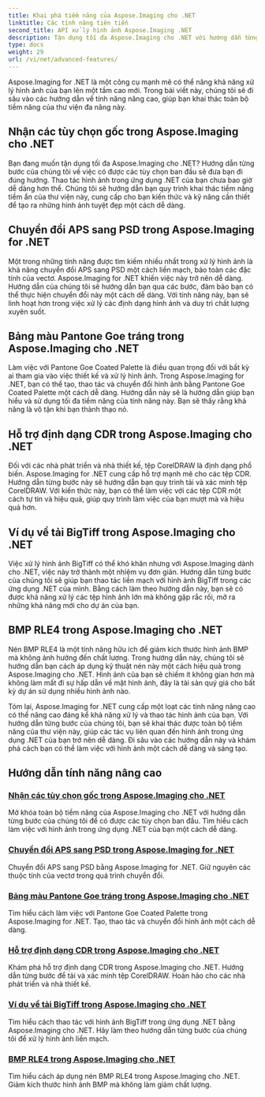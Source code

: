 ```yaml
---
title: Khai phá tiềm năng của Aspose.Imaging cho .NET
linktitle: Các tính năng tiên tiến
second_title: API xử lý hình ảnh Aspose.Imaging .NET
description: Tận dụng tối đa Aspose.Imaging cho .NET với hướng dẫn từng bước của chúng tôi. Tìm hiểu cách mở khóa các tùy chọn gốc và làm việc với hình ảnh một cách dễ dàng.
type: docs
weight: 29
url: /vi/net/advanced-features/
---
```


Aspose.Imaging for .NET là một công cụ mạnh mẽ có thể nâng khả năng xử lý hình ảnh của bạn lên một tầm cao mới. Trong bài viết này, chúng tôi sẽ đi sâu vào các hướng dẫn về tính năng nâng cao, giúp bạn khai thác toàn bộ tiềm năng của thư viện đa năng này.

## Nhận các tùy chọn gốc trong Aspose.Imaging cho .NET

Bạn đang muốn tận dụng tối đa Aspose.Imaging cho .NET? Hướng dẫn từng bước của chúng tôi về việc có được các tùy chọn ban đầu sẽ đưa bạn đi đúng hướng. Thao tác hình ảnh trong ứng dụng .NET của bạn chưa bao giờ dễ dàng hơn thế. Chúng tôi sẽ hướng dẫn bạn quy trình khai thác tiềm năng tiềm ẩn của thư viện này, cung cấp cho bạn kiến thức và kỹ năng cần thiết để tạo ra những hình ảnh tuyệt đẹp một cách dễ dàng.

## Chuyển đổi APS sang PSD trong Aspose.Imaging for .NET

Một trong những tính năng được tìm kiếm nhiều nhất trong xử lý hình ảnh là khả năng chuyển đổi APS sang PSD một cách liền mạch, bảo toàn các đặc tính của vectơ. Aspose.Imaging for .NET khiến việc này trở nên dễ dàng. Hướng dẫn của chúng tôi sẽ hướng dẫn bạn qua các bước, đảm bảo bạn có thể thực hiện chuyển đổi này một cách dễ dàng. Với tính năng này, bạn sẽ linh hoạt hơn trong việc xử lý các định dạng hình ảnh và duy trì chất lượng xuyên suốt.

## Bảng màu Pantone Goe tráng trong Aspose.Imaging cho .NET

Làm việc với Pantone Goe Coated Palette là điều quan trọng đối với bất kỳ ai tham gia vào việc thiết kế và xử lý hình ảnh. Trong Aspose.Imaging for .NET, bạn có thể tạo, thao tác và chuyển đổi hình ảnh bằng Pantone Goe Coated Palette một cách dễ dàng. Hướng dẫn này sẽ là hướng dẫn giúp bạn hiểu và sử dụng tối đa tiềm năng của tính năng này. Bạn sẽ thấy rằng khả năng là vô tận khi bạn thành thạo nó.

## Hỗ trợ định dạng CDR trong Aspose.Imaging cho .NET

Đối với các nhà phát triển và nhà thiết kế, tệp CorelDRAW là định dạng phổ biến. Aspose.Imaging for .NET cung cấp hỗ trợ mạnh mẽ cho các tệp CDR. Hướng dẫn từng bước này sẽ hướng dẫn bạn quy trình tải và xác minh tệp CorelDRAW. Với kiến thức này, bạn có thể làm việc với các tệp CDR một cách tự tin và hiệu quả, giúp quy trình làm việc của bạn mượt mà và hiệu quả hơn.

## Ví dụ về tải BigTiff trong Aspose.Imaging cho .NET

Việc xử lý hình ảnh BigTiff có thể khó khăn nhưng với Aspose.Imaging dành cho .NET, việc này trở thành một nhiệm vụ đơn giản. Hướng dẫn từng bước của chúng tôi sẽ giúp bạn thao tác liền mạch với hình ảnh BigTiff trong các ứng dụng .NET của mình. Bằng cách làm theo hướng dẫn này, bạn sẽ có được khả năng xử lý các tệp hình ảnh lớn mà không gặp rắc rối, mở ra những khả năng mới cho dự án của bạn.

## BMP RLE4 trong Aspose.Imaging cho .NET

Nén BMP RLE4 là một tính năng hữu ích để giảm kích thước hình ảnh BMP mà không ảnh hưởng đến chất lượng. Trong hướng dẫn này, chúng tôi sẽ hướng dẫn bạn cách áp dụng kỹ thuật nén này một cách hiệu quả trong Aspose.Imaging cho .NET. Hình ảnh của bạn sẽ chiếm ít không gian hơn mà không làm mất đi sự hấp dẫn về mặt hình ảnh, đây là tài sản quý giá cho bất kỳ dự án sử dụng nhiều hình ảnh nào.

Tóm lại, Aspose.Imaging for .NET cung cấp một loạt các tính năng nâng cao có thể nâng cao đáng kể khả năng xử lý và thao tác hình ảnh của bạn. Với hướng dẫn từng bước của chúng tôi, bạn sẽ khai thác được toàn bộ tiềm năng của thư viện này, giúp các tác vụ liên quan đến hình ảnh trong ứng dụng .NET của bạn trở nên dễ dàng. Đi sâu vào các hướng dẫn này và khám phá cách bạn có thể làm việc với hình ảnh một cách dễ dàng và sáng tạo.
## Hướng dẫn tính năng nâng cao
### [Nhận các tùy chọn gốc trong Aspose.Imaging cho .NET](./get-original-options/)
Mở khóa toàn bộ tiềm năng của Aspose.Imaging cho .NET với hướng dẫn từng bước của chúng tôi để có được các tùy chọn ban đầu. Tìm hiểu cách làm việc với hình ảnh trong ứng dụng .NET của bạn một cách dễ dàng.
### [Chuyển đổi APS sang PSD trong Aspose.Imaging for .NET](./convert-aps-to-psd/)
Chuyển đổi APS sang PSD bằng Aspose.Imaging for .NET. Giữ nguyên các thuộc tính của vectơ trong quá trình chuyển đổi.
### [Bảng màu Pantone Goe tráng trong Aspose.Imaging cho .NET](./pantone-goe-coated-palette/)
Tìm hiểu cách làm việc với Pantone Goe Coated Palette trong Aspose.Imaging for .NET. Tạo, thao tác và chuyển đổi hình ảnh một cách dễ dàng.
### [Hỗ trợ định dạng CDR trong Aspose.Imaging cho .NET](./support-of-cdr-format/)
Khám phá hỗ trợ định dạng CDR trong Aspose.Imaging cho .NET. Hướng dẫn từng bước để tải và xác minh tệp CorelDRAW. Hoàn hảo cho các nhà phát triển và nhà thiết kế.
### [Ví dụ về tải BigTiff trong Aspose.Imaging cho .NET](./bigtiff-load-example/)
Tìm hiểu cách thao tác với hình ảnh BigTiff trong ứng dụng .NET bằng Aspose.Imaging cho .NET. Hãy làm theo hướng dẫn từng bước của chúng tôi để xử lý hình ảnh liền mạch.
### [BMP RLE4 trong Aspose.Imaging cho .NET](./bmp-rle4/)
Tìm hiểu cách áp dụng nén BMP RLE4 trong Aspose.Imaging cho .NET. Giảm kích thước hình ảnh BMP mà không làm giảm chất lượng.